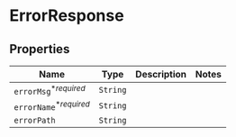 

# ErrorResponse



## Properties

Name | Type | Description | Notes
------------ | ------------- | ------------- | -------------
| `errorMsg`<sup>*_required_</sup> | ```String``` |    |  |
| `errorName`<sup>*_required_</sup> | ```String``` |    |  |
| `errorPath` | ```String``` |    |  |



